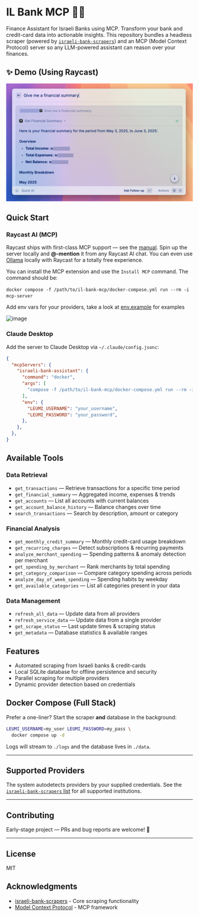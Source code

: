 # IL Bank MCP 🐷💸

Finance Assistant for Israeli Banks using MCP. Transform your bank and credit-card data into actionable insights. This repository bundles a headless scraper (powered by [`israeli-bank-scrapers`](https://github.com/eshaham/israeli-bank-scrapers)) and an MCP (Model Context Protocol) server so any LLM-powered assistant can reason over your finances.

## ✨ Demo (Using Raycast)

![Raycast MCP Server running](https://raw.githubusercontent.com/glekner/il-bank-mcp/refs/heads/master/public/raycast-examples/summary.jpeg)

## Quick Start

### Raycast AI (MCP)

Raycast ships with first-class MCP support — see the [manual](https://manual.raycast.com/ai). Spin up the server locally and **@-mention** it from any Raycast AI chat.
You can even use [Ollama](https://ollama.com/) locally with Raycast for a totally free experience.

You can install the MCP extension and use the `Install MCP` command.
The command should be:

`docker compose -f /path/to/il-bank-mcp/docker-compose.yml run --rm -i mcp-server`

Add env vars for your providers, take a look at [env.example](https://github.com/glekner/il-bank-mcp/blob/master/env.example) for examples

<img width="886" alt="image" src="https://github.com/user-attachments/assets/f13b0929-78df-4247-b108-6f7484138e70" />

### Claude Desktop

Add the server to Claude Desktop via `~/.claude/config.jsonc`:

```json
{
  "mcpServers": {
    "israeli-bank-assistant": {
      "command": "docker",
      "args": [
        "compose -f /path/to/il-bank-mcp/docker-compose.yml run --rm -i mcp-server",
      ],
      "env": {
        "LEUMI_USERNAME": "your_username",
        "LEUMI_PASSWORD": "your_password",
      },
    },
  },
}
```

## Available Tools

### Data Retrieval

- `get_transactions` — Retrieve transactions for a specific time period
- `get_financial_summary` — Aggregated income, expenses & trends
- `get_accounts` — List all accounts with current balances
- `get_account_balance_history` — Balance changes over time
- `search_transactions` — Search by description, amount or category

### Financial Analysis

- `get_monthly_credit_summary` — Monthly credit-card usage breakdown
- `get_recurring_charges` — Detect subscriptions & recurring payments
- `analyze_merchant_spending` — Spending patterns & anomaly detection per merchant
- `get_spending_by_merchant` — Rank merchants by total spending
- `get_category_comparison` — Compare category spending across periods
- `analyze_day_of_week_spending` — Spending habits by weekday
- `get_available_categories` — List all categories present in your data

### Data Management

- `refresh_all_data` — Update data from all providers
- `refresh_service_data` — Update data from a single provider
- `get_scrape_status` — Last update times & scraping status
- `get_metadata` — Database statistics & available ranges

## Features

- Automated scraping from Israeli banks & credit-cards
- Local SQLite database for offline persistence and security
- Parallel scraping for multiple providers
- Dynamic provider detection based on credentials


## Docker Compose (Full Stack)

Prefer a one-liner? Start the scraper **and** database in the background:

```bash
LEUMI_USERNAME=my_user LEUMI_PASSWORD=my_pass \
  docker compose up -d
```

Logs will stream to `./logs` and the database lives in `./data`.

---

## Supported Providers

The system autodetects providers by your supplied credentials. See the [`israeli-bank-scrapers` list](https://github.com/eshaham/israeli-bank-scrapers#whats-here) for all supported institutions.

---

## Contributing

Early-stage project — PRs and bug reports are welcome! 🙏

---

## License

MIT

## Acknowledgments

- [israeli-bank-scrapers](https://github.com/eshaham/israeli-bank-scrapers) - Core scraping functionality
- [Model Context Protocol](https://modelcontextprotocol.io/) - MCP framework
